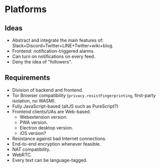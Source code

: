# Platforms

## Ideas
- Abstract and integrate the main features of: Slack+Discord+Twitter+LINE+Twitter+wiki+blog.
- Frontend: notification-triggered alarms.
- Can turn on notifications on every feed.
- Deny the idea of "followers".

## Requirements
- Division of backend and frontend.
- Tor Browser compatibility (`privacy.resistFingerprinting`, first-party isolation, no WASM).
- Fully JavaScript-based (altJS such as PureScript?)
- Frontend clients/UAs are Web-based.
  - Webextension version.
  - PWA version.
  - Electron desktop version.
  - iOS version?
- Resistance against bad Internet connections.
- End-to-end encryption whenever feasible.
- NAT compatibility.
- WebRTC.
- Every text can be language-tagged.
